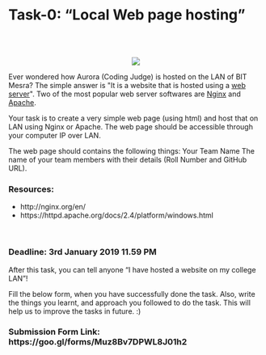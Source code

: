 <h1>Task-0: “Local Web page hosting”</h1>

<br /><br />

<p align="center">
<img src="https://github.com/aayushsinha44/DevHack-0.2/blob/master/task-0/meme.PNG" />
</p>

Ever wondered how Aurora (Coding Judge) is hosted on the LAN of BIT Mesra? The simple answer is "It is a website that is hosted using a [web server](https://whatis.techtarget.com/definition/Web-server)". Two of the most popular web server softwares are [Nginx](https://www.nginx.com/resources/wiki/) and [Apache](https://httpd.apache.org/). 

Your task is to create a very simple web page (using html) and host that on LAN using Nginx or Apache. The web page should be accessible through your computer IP over LAN.

 The web page should contains the following things:
Your Team Name
The name of your team members with their details (Roll Number and GitHub URL).

<h3><b>Resources:</b></h3>
<ul>
  <li>http://nginx.org/en/</li>
  <li>https://httpd.apache.org/docs/2.4/platform/windows.html</li> 
</ul>
<br />
<h3><b>Deadline: 3rd January 2019 11.59 PM</b></h3>

After this task, you can tell anyone “I have hosted a website on my college LAN”!


Fill the below form, when you have successfully done the task. Also, write the things you learnt, and approach you followed to do the task. This will help us to improve the tasks in future. :)

<h3><b>Submission Form Link: https://goo.gl/forms/Muz8Bv7DPWL8J01h2</b></h3>
